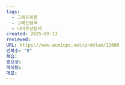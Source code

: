```yaml
---
tags:
  - 그래프이론
  - 그래프탐색
  - 너비우선탐색
created: 2025-09-13
reviewed:
URL: https://www.acmicpc.net/problem/12886
반복수: "0"
복습:
중요성:
레이팅:
메모:
---
```


